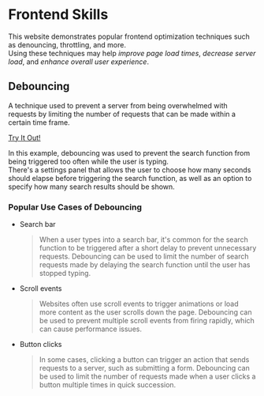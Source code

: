 # Frontend Skills

This website demonstrates popular frontend optimization techniques such as denouncing, throttling, and more.  
Using these techniques may help *improve page load times*, *decrease server load*, and *enhance overall user experience*.  

## Debouncing
A technique used to prevent a server from being overwhelmed with requests by limiting the number of requests that can be made within a certain time frame.  

[Try It Out!](https://frontend-practice.on-cloud.eu.org/)  

In this example, debouncing was used to prevent the search function from being triggered too often while the user is typing.  
There's a settings panel that allows the user to choose how many seconds should elapse before triggering the search function, as well as an option to specify how many search results should be shown.

### Popular Use Cases of Debouncing
- Search bar  
    > When a user types into a search bar, it's common for the search function to be triggered after a short delay to prevent unnecessary requests. Debouncing can be used to limit the number of search requests made by delaying the search function until the user has stopped typing.

- Scroll events  
    > Websites often use scroll events to trigger animations or load more content as the user scrolls down the page. Debouncing can be used to prevent multiple scroll events from firing rapidly, which can cause performance issues.

- Button clicks  
    > In some cases, clicking a button can trigger an action that sends requests to a server, such as submitting a form. Debouncing can be used to limit the number of requests made when a user clicks a button multiple times in quick succession.
